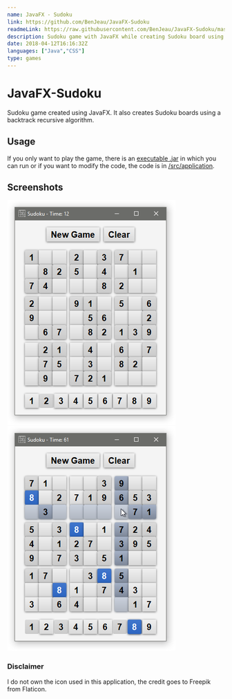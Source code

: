 ```yaml
---
name: JavaFX - Sudoku
link: https://github.com/BenJeau/JavaFX-Sudoku
readmeLink: https://raw.githubusercontent.com/BenJeau/JavaFX-Sudoku/master/README.md
description: Sudoku game with JavaFX while creating Sudoku board using a backtracking recursive algorithm
date: 2018-04-12T16:16:32Z
languages: ["Java","CSS"]
type: games
---
```


# JavaFX-Sudoku
Sudoku game created using JavaFX. It also creates Sudoku boards using a backtrack recursive algorithm.

## Usage
If you only want to play the game, there is an [executable .jar](Sudoku.jar) in which you can run or if you want to modify the code, the code is in [/src/application](/src/application).

## Screenshots

![Board](https://raw.githubusercontent.com/BenJeau/JavaFX-Sudoku/master/screenshots/Board.PNG)
![Play](https://raw.githubusercontent.com/BenJeau/JavaFX-Sudoku/master/screenshots/Play.png)

### Disclaimer
I do not own the icon used in this application, the credit goes to Freepik from Flaticon.
